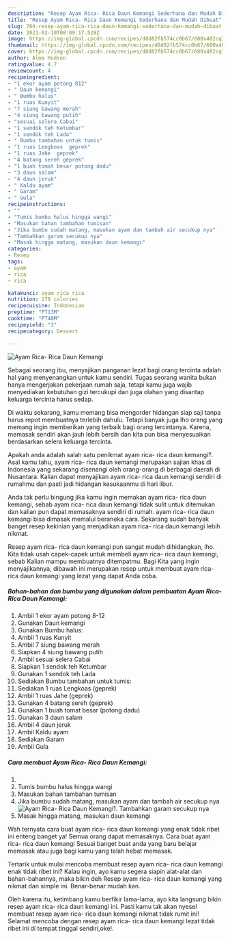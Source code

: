 ```yaml
---
description: "Resep Ayam Rica- Rica Daun Kemangi Sederhana dan Mudah Dibuat"
title: "Resep Ayam Rica- Rica Daun Kemangi Sederhana dan Mudah Dibuat"
slug: 764-resep-ayam-rica-rica-daun-kemangi-sederhana-dan-mudah-dibuat
date: 2021-02-10T08:09:17.528Z
image: https://img-global.cpcdn.com/recipes/d8d82fb574cc0b67/680x482cq70/ayam-rica-rica-daun-kemangi-foto-resep-utama.jpg
thumbnail: https://img-global.cpcdn.com/recipes/d8d82fb574cc0b67/680x482cq70/ayam-rica-rica-daun-kemangi-foto-resep-utama.jpg
cover: https://img-global.cpcdn.com/recipes/d8d82fb574cc0b67/680x482cq70/ayam-rica-rica-daun-kemangi-foto-resep-utama.jpg
author: Alma Hudson
ratingvalue: 4.7
reviewcount: 4
recipeingredient:
- "1 ekor ayam potong 812"
- " Daun kemangi"
- " Bumbu halus"
- "1 ruas Kunyit"
- "7 siung bawang merah"
- "4 siung bawang putih"
- "sesuai selera Cabai"
- "1 sendok teh Ketumbar"
- "1 sendok teh Lada"
- " Bumbu tambahan untuk tumis"
- "1 ruas Lengkoas  geprek"
- "1 ruas Jahe  geprek"
- "4 batang sereh geprek"
- "1 buah tomat besar potong dadu"
- "3 daun salam"
- "4 daun jeruk"
- " Kaldu ayam"
- " Garam"
- " Gula"
recipeinstructions:
- ""
- "Tumis bumbu halus hingga wangi"
- "Masukan bahan tambahan tumisan"
- "Jika bumbu sudah matang, masukan ayam dan tambah air secukup nya"
- "Tambahkan garam secukup nya"
- "Masak hingga matang, masukan daun kemangi"
categories:
- Resep
tags:
- ayam
- rica
- rica

katakunci: ayam rica rica 
nutrition: 270 calories
recipecuisine: Indonesian
preptime: "PT13M"
cooktime: "PT48M"
recipeyield: "3"
recipecategory: Dessert

---
```



![Ayam Rica- Rica Daun Kemangi](https://img-global.cpcdn.com/recipes/d8d82fb574cc0b67/680x482cq70/ayam-rica-rica-daun-kemangi-foto-resep-utama.jpg)

Sebagai seorang ibu, menyajikan panganan lezat bagi orang tercinta adalah hal yang menyenangkan untuk kamu sendiri. Tugas seorang  wanita bukan hanya mengerjakan pekerjaan rumah saja, tetapi kamu juga wajib menyediakan kebutuhan gizi tercukupi dan juga olahan yang disantap keluarga tercinta harus sedap.

Di waktu  sekarang, kamu memang bisa mengorder hidangan siap saji tanpa harus repot membuatnya terlebih dahulu. Tetapi banyak juga lho orang yang memang ingin memberikan yang terbaik bagi orang tercintanya. Karena, memasak sendiri akan jauh lebih bersih dan kita pun bisa menyesuaikan berdasarkan selera keluarga tercinta. 



Apakah anda adalah salah satu penikmat ayam rica- rica daun kemangi?. Asal kamu tahu, ayam rica- rica daun kemangi merupakan sajian khas di Indonesia yang sekarang disenangi oleh orang-orang di berbagai daerah di Nusantara. Kalian dapat menyajikan ayam rica- rica daun kemangi sendiri di rumahmu dan pasti jadi hidangan kesukaanmu di hari libur.

Anda tak perlu bingung jika kamu ingin memakan ayam rica- rica daun kemangi, sebab ayam rica- rica daun kemangi tidak sulit untuk ditemukan dan kalian pun dapat memasaknya sendiri di rumah. ayam rica- rica daun kemangi bisa dimasak memalui beraneka cara. Sekarang sudah banyak banget resep kekinian yang menjadikan ayam rica- rica daun kemangi lebih nikmat.

Resep ayam rica- rica daun kemangi pun sangat mudah dihidangkan, lho. Kita tidak usah capek-capek untuk membeli ayam rica- rica daun kemangi, sebab Kalian mampu membuatnya ditempatmu. Bagi Kita yang ingin menyajikannya, dibawah ini merupakan resep untuk membuat ayam rica- rica daun kemangi yang lezat yang dapat Anda coba.

<!--inarticleads1-->

##### Bahan-bahan dan bumbu yang digunakan dalam pembuatan Ayam Rica- Rica Daun Kemangi:

1. Ambil 1 ekor ayam potong 8-12
1. Gunakan  Daun kemangi
1. Gunakan  Bumbu halus:
1. Ambil 1 ruas Kunyit
1. Ambil 7 siung bawang merah
1. Siapkan 4 siung bawang putih
1. Ambil sesuai selera Cabai
1. Siapkan 1 sendok teh Ketumbar
1. Gunakan 1 sendok teh Lada
1. Sediakan  Bumbu tambahan untuk tumis:
1. Sediakan 1 ruas Lengkoas  (geprek)
1. Ambil 1 ruas Jahe  (geprek)
1. Gunakan 4 batang sereh (geprek)
1. Gunakan 1 buah tomat besar (potong dadu)
1. Gunakan 3 daun salam
1. Ambil 4 daun jeruk
1. Ambil  Kaldu ayam
1. Sediakan  Garam
1. Ambil  Gula




<!--inarticleads2-->

##### Cara membuat Ayam Rica- Rica Daun Kemangi:

1. 
1. Tumis bumbu halus hingga wangi
1. Masukan bahan tambahan tumisan
1. Jika bumbu sudah matang, masukan ayam dan tambah air secukup nya
<img src="//assets-global.cpcdn.com/assets/icons/button_play-2c75c40dde080a61004c1f40b05d8f140eaff45d7e9e6481dc71c63d2e7c4909.png" alt="Ayam Rica- Rica Daun Kemangi">1. Tambahkan garam secukup nya
1. Masak hingga matang, masukan daun kemangi




Wah ternyata cara buat ayam rica- rica daun kemangi yang enak tidak ribet ini enteng banget ya! Semua orang dapat memasaknya. Cara buat ayam rica- rica daun kemangi Sesuai banget buat anda yang baru belajar memasak atau juga bagi kamu yang telah hebat memasak.

Tertarik untuk mulai mencoba membuat resep ayam rica- rica daun kemangi enak tidak ribet ini? Kalau ingin, ayo kamu segera siapin alat-alat dan bahan-bahannya, maka bikin deh Resep ayam rica- rica daun kemangi yang nikmat dan simple ini. Benar-benar mudah kan. 

Oleh karena itu, ketimbang kamu berfikir lama-lama, ayo kita langsung bikin resep ayam rica- rica daun kemangi ini. Pasti kamu tak akan nyesel membuat resep ayam rica- rica daun kemangi nikmat tidak rumit ini! Selamat mencoba dengan resep ayam rica- rica daun kemangi lezat tidak ribet ini di tempat tinggal sendiri,oke!.

